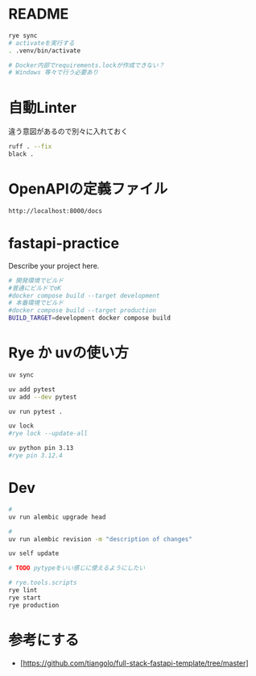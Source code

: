 # README

```bash
rye sync
# activateを実行する
. .venv/bin/activate
```

```bash
# Docker内部でrequirements.lockが作成できない？
# Windows 等々で行う必要あり
```

# 自動Linter

違う意図があるので別々に入れておく


```bash
ruff . --fix
black .
```

# OpenAPIの定義ファイル
```bash
http://localhost:8000/docs
```

# fastapi-practice

Describe your project here.

```bash
# 開発環境でビルド
#普通にビルドでoK
#docker compose build --target development
# 本番環境でビルド
#docker compose build --target production
BUILD_TARGET=development docker compose build
```

# Rye か uvの使い方

```bash
uv sync
```
```bash
uv add pytest
uv add --dev pytest

uv run pytest .
```
```bash
uv lock
#rye lock --update-all
```

```bash
uv python pin 3.13
#rye pin 3.12.4
```

# Dev
```bash
# 
uv run alembic upgrade head

# 
uv run alembic revision -m "description of changes"
```

```bash
uv self update
```

```bash
# TODO pytypeをいい感じに使えるようにしたい

```

```bash
# rye.tools.scripts
rye lint
rye start
rye production


```

# 参考にする
- [https://github.com/tiangolo/full-stack-fastapi-template/tree/master]